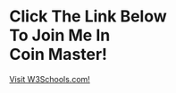 <!DOCTYPE html>
<html>
<body>

<h1>Click The Link Below <br/> To Join Me In <br/> Coin Master!</h1>

<p><a href="https://www.w3schools.com/">Visit W3Schools.com!</a></p>

</body>
</html>

